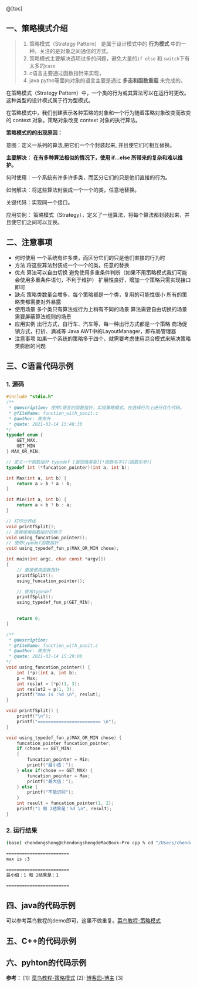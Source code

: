 @[toc]
## 一、策略模式介绍
> 1. 策略模式（Strategy Pattern） 是属于设计模式中的 **行为模式** 中的一种，关注的是对象之间通信的方式。
> 2. 策略模式主要解决选项过多的问题，避免大量的`if else` 和 `switch`下有太多的`case`
> 3. c语言主要通过函数指针来实现， 
> 4. java pytho等面向对象的语言主要是通过 **多态和函数重载** 来完成的。




在策略模式（Strategy Pattern）中，一个类的行为或其算法可以在运行时更改。这种类型的设计模式属于行为型模式。

在策略模式中，我们创建表示各种策略的对象和一个行为随着策略对象改变而改变的 context 对象。策略对象改变 context 对象的执行算法。

**策略模式的的出现原因：**

意图：定义一系列的算法,把它们一个个封装起来, 并且使它们可相互替换。

**主要解决：** **在有多种算法相似的情况下，使用 if...else 所带来的复杂和难以维护。**

何时使用：一个系统有许多许多类，而区分它们的只是他们直接的行为。

如何解决：将这些算法封装成一个一个的类，任意地替换。

关键代码：实现同一个接口。

应用实例： 策略模式（Strategy），定义了一组算法，将每个算法都封装起来，并且使它们之间可以互换。

## 二、注意事项
- 何时使用
  一个系统有许多类，而区分它们的只是他们直接的行为时
 - 方法
    将这些算法封装成一个一个的类，任意的替换
  - 优点
    算法可以自由切换
    避免使用多重条件判断（如果不用策略模式我们可能会使用多重条件语句，不利于维护）
    扩展性良好，增加一个策略只需实现接口即可
  - 缺点
    策略类数量会增多，每个策略都是一个类，复用的可能性很小
    所有的策略类都需要对外暴露
  - 使用场景
    多个类只有算法或行为上稍有不同的场景
    算法需要自由切换的场景
    需要屏蔽算法规则的场景
  - 应用实例
    出行方式，自行车、汽车等，每一种出行方式都是一个策略
    商场促销方式，打折、满减等
    Java AWT中的LayoutManager，即布局管理器
  - 注意事项
    如果一个系统的策略多于四个，就需要考虑使用混合模式来解决策略类膨胀的问题

## 三、C语言代码示例
### 1. 源码
```c
#include "stdio.h"
/** 
 * @description: 使用C语言的函数指针，实现策略模式。在选择行为上进行优化代码。
 * @fileName: function_with_ponit.c 
 * @author: 陈东升 
 * @date: 2021-03-14 15:48:30
*/
typedef enum {
    GET_MAX,
    GET_MIN
} MAX_OR_MIN;

// 定义一个函数指针 typedef [返回值类型][*函数名字][（函数形参）]
typedef int (*funcation_pointer)(int a, int b);

int Max(int a, int b) {
    return a > b ? a : b;
}

int Min(int a, int b) {
    return a > b ? b : a;
}

// 打印分界线
void printfSplit();
// 直接使用函数指针的例子
void using_funcation_pointer();
// 使用typedef函数指针
void using_typedef_fun_p(MAX_OR_MIN chose);

int main(int argc, char const *argv[])
{
    // 直接使用函数指针
    printfSplit();
    using_funcation_pointer();

    // 使用typedef
    printfSplit();
    using_typedef_fun_p(GET_MIN);

    
    return 0;
}

/** 
 * @description: 
 * @fileName: function_with_ponit.c 
 * @author: 陈东升 
 * @date: 2021-03-14 15:29:08
*/
void using_funcation_pointer() {
    int (*p)(int a, int b);
    p = Max;
    int reslut = (*p)(1, 3);
    int reslut2 = p(1, 3);
    printf("max is :%d \n", reslut);
}

void printfSplit() {
    printf("\n");
    printf("======================== \n");
}

void using_typedef_fun_p(MAX_OR_MIN chose) {
    funcation_pointer funcation_pointer;
    if (chose == GET_MIN)
    {
        funcation_pointer = Min;
        printf("最小值：");
    } else if(chose == GET_MAX) {
        funcation_pointer = Max;
        printf("最大值：");
    } else {
        printf("不能识别");
    }
    int result = funcation_pointer(1, 2);
    printf("1 和 2结果是：%d \n", result);
}
```

### 2. 运行结果
```bash
(base) chendongsheng@chendongshengdeMacBook-Pro cpp % cd "/Users/chendongsheng/VsCodeWorkSpace/cpp/" && gcc function_with_ponit.c -o function_with_ponit && "/Users/chendongsheng/VsCodeWorkSpace/cpp/"function_with_ponit

======================== 
max is :3 

======================== 
最小值：1 和 2结果是：1 

======================== 
```

## 四、java的代码示例

可以参考菜鸟教程的demo即可，这里不做重复。[菜鸟教程-策略模式](https://www.runoob.com/design-pattern/strategy-pattern.html)
 
## 五、C++的代码示例


## 六、pyhton的代码示例



**参考：**
[1]:	[菜鸟教程-策略模式](https://www.runoob.com/design-pattern/strategy-pattern.html)
[2]:   [博客园-博主](https://www.cnblogs.com/adamjwh/p/11011095.html)
[3]